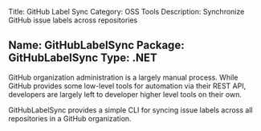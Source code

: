 ﻿Title: GitHub Label Sync
Category: OSS Tools
Description: Synchronize GitHub issue labels across repositories

Name: GitHubLabelSync
Package: GitHubLabelSync
Type: .NET
---

GitHub organization administration is a largely manual process. While GitHub provides some low-level tools for automation via their REST API, developers are largely left to developer higher level tools on their own.

GitHubLabelSync provides a simple CLI for syncing issue labels across all repositories in a GitHub organization.